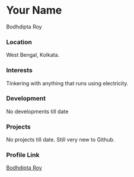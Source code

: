 # Your Name

Bodhdipta Roy

### Location

West Bengal, Kolkata.

### Interests

Tinkering with anything that runs using electricity.

### Development

No developments till date

### Projects

No projects till date. Still very new to Github.

### Profile Link

[Bodhdipta Roy](https://github.com/bodhdipta-roy)
